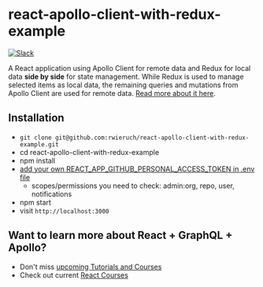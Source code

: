 # react-apollo-client-with-redux-example

[![Slack](https://slack-the-road-to-learn-react.wieruch.com/badge.svg)](https://slack-the-road-to-learn-react.wieruch.com/)

A React application using Apollo Client for remote data and Redux for local data **side by side** for state management. While Redux is used to manage selected items as local data, the remaining queries and mutations from Apollo Client are used for remote data. [Read more about it here](https://www.robinwieruch.de/react-redux-apollo-client-state-management-tutorial).

## Installation

* `git clone git@github.com:rwieruch/react-apollo-client-with-redux-example.git`
* cd react-apollo-client-with-redux-example
* npm install
* [add your own REACT_APP_GITHUB_PERSONAL_ACCESS_TOKEN in .env file](https://help.github.com/articles/creating-a-personal-access-token-for-the-command-line/)
  * scopes/permissions you need to check: admin:org, repo, user, notifications
* npm start
* visit `http://localhost:3000`

## Want to learn more about React + GraphQL + Apollo?

* Don't miss [upcoming Tutorials and Courses](https://www.getrevue.co/profile/rwieruch)
* Check out current [React Courses](https://roadtoreact.com)
